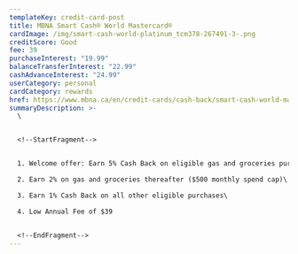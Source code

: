 ```yaml
---
templateKey: credit-card-post
title: MBNA Smart Cash® World Mastercard®
cardImage: /img/smart-cash-world-platinum_tcm378-267491-3-.png
creditScore: Good
fee: 39
purchaseInterest: "19.99"
balanceTransferInterest: "22.99"
cashAdvanceInterest: "24.99"
userCategory: personal
cardCategory: rewards
href: https://www.mbna.ca/en/credit-cards/cash-back/smart-cash-world-mastercard/
summaryDescription: >-
  \


  <!--StartFragment-->


  1. Welcome offer: Earn 5% Cash Back on eligible gas and groceries purchases for the first 6 months ($500 monthly spend cap)\

  2. Earn 2% on gas and groceries thereafter ($500 monthly spend cap)\

  3. Earn 1% Cash Back on all other eligible purchases\

  4. Low Annual Fee of $39


  <!--EndFragment-->
---
```

